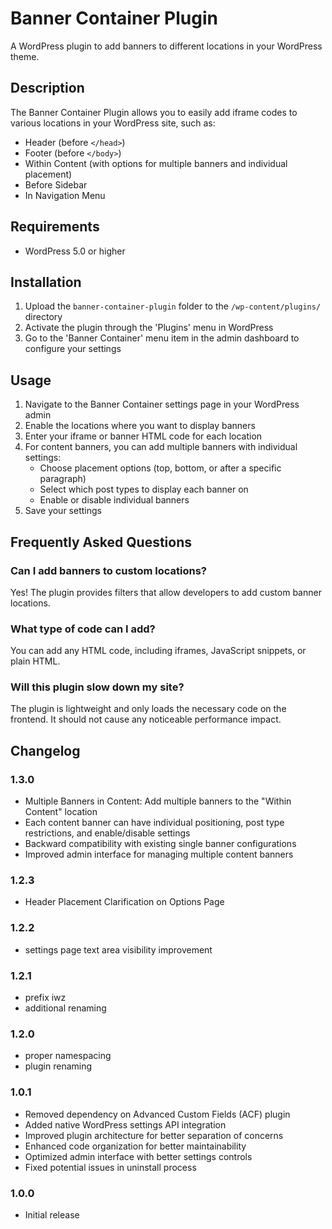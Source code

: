 # Banner Container Plugin

A WordPress plugin to add banners to different locations in your WordPress theme.

## Description

The Banner Container Plugin allows you to easily add iframe codes to various locations in your WordPress site, such as:

- Header (before `</head>`)
- Footer (before `</body>`)
- Within Content (with options for multiple banners and individual placement)
- Before Sidebar
- In Navigation Menu

## Requirements

- WordPress 5.0 or higher

## Installation

1. Upload the `banner-container-plugin` folder to the `/wp-content/plugins/` directory
2. Activate the plugin through the 'Plugins' menu in WordPress
3. Go to the 'Banner Container' menu item in the admin dashboard to configure your settings

## Usage

1. Navigate to the Banner Container settings page in your WordPress admin
2. Enable the locations where you want to display banners
3. Enter your iframe or banner HTML code for each location
4. For content banners, you can add multiple banners with individual settings:
   - Choose placement options (top, bottom, or after a specific paragraph)
   - Select which post types to display each banner on
   - Enable or disable individual banners
5. Save your settings

## Frequently Asked Questions

### Can I add banners to custom locations?

Yes! The plugin provides filters that allow developers to add custom banner locations.

### What type of code can I add?

You can add any HTML code, including iframes, JavaScript snippets, or plain HTML.

### Will this plugin slow down my site?

The plugin is lightweight and only loads the necessary code on the frontend. It should not cause any noticeable performance impact.

## Changelog

### 1.3.0
* Multiple Banners in Content: Add multiple banners to the "Within Content" location
* Each content banner can have individual positioning, post type restrictions, and enable/disable settings
* Backward compatibility with existing single banner configurations
* Improved admin interface for managing multiple content banners

### 1.2.3
* Header Placement Clarification on Options Page
### 1.2.2
* settings page text area visibility improvement
### 1.2.1
* prefix iwz
* additional renaming

### 1.2.0
* proper namespacing
* plugin renaming

### 1.0.1
* Removed dependency on Advanced Custom Fields (ACF) plugin
* Added native WordPress settings API integration
* Improved plugin architecture for better separation of concerns
* Enhanced code organization for better maintainability
* Optimized admin interface with better settings controls
* Fixed potential issues in uninstall process

### 1.0.0
* Initial release
